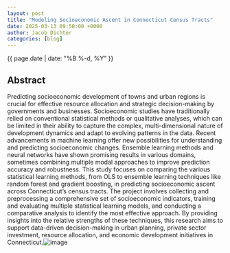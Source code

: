 ```yaml
---
layout: post
title: "Modeling Socioeconomic Ascent in Connecticut Census Tracts"
date: 2025-03-13 09:50:00 +0000
author: Jacob Dichter
categories: [blog]
---
```

<span class="date" style="padding-top: 0px; margin-top: 0px;">{{ page.date | date: "%B %-d, %Y" }}</span>

## Abstract
Predicting socioeconomic development of towns and urban regions is crucial for effective resource allocation and strategic decision-making by governments and businesses. Socioeconomic studies have traditionally relied on conventional statistical methods or qualitative analyses, which can be limited in their ability to capture the complex, multi-dimensional nature of development dynamics and adapt to evolving patterns in the data. Recent advancements in machine learning offer new possibilities for understanding and predicting socioeconomic changes. Ensemble learning methods and neural networks have shown promising results in various domains, sometimes combining multiple modal approaches to improve prediction accuracy and robustness. This study focuses on comparing the various statistical learning methods, from OLS to ensemble learning techniques like random forest and gradient boosting, in predicting socioeconomic ascent across Connecticut’s census tracts. The project involves collecting and preprocessing a comprehensive set of socioeconomic indicators, training and evaluating multiple statistical learning models, and conducting a comparative analysis to identify the most effective approach. By providing insights into the relative strengths of these techniques, this research aims to support data-driven decision-making in urban planning, private sector investment, resource allocation, and economic development initiatives in Connecticut.![image](https://github.com/user-attachments/assets/7ed3260f-5504-4aed-b104-80e7c3b6c60a)
